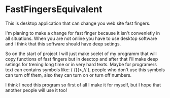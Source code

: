 # FastFingersEquivalent
This is desktop application that can change you web site fast fingers.

I'm planing to make a change for fast finger because it isn't convenietly in all situations. When you are not online you have to use desktop software and I think that this software should have deep setings.

So on the start of project I will just make scelet of my programm that will copy functions of fast fingers but in desctop and after that I'll make deep setings for trening long time or in very hard texts. Maybe for programers text can contains symbols like: ( {}(>,// ), people who don't use this symbols can turn off them, also they can turn on or turn off numbers.

I think I need this program so first of all I make it for myself, but I hope that another people will use it too!
